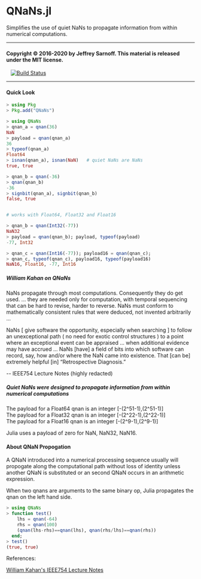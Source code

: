 # QNaNs.jl
Simplifies the use of quiet NaNs to propagate information from within numerical computations.

----
#### Copyright © 2016-2020 by Jeffrey Sarnoff.  This material is released under the MIT license.

&nbsp;&nbsp; [![Build Status](https://travis-ci.org/JeffreySarnoff/QNaNs.jl.svg?branch=master)](https://travis-ci.org/JeffreySarnoff/QNaNs.jl)

----

#### Quick Look

```julia
> using Pkg
> Pkg.add("QNaNs")
```
```julia
> using QNaNs
> qnan_a = qnan(36)
NaN
> payload = qnan(qnan_a)
36
> typeof(qnan_a)
Float64
> isnan(qnan_a), isnan(NaN)   # quiet NaNs are NaNs
true, true

> qnan_b = qnan(-36)
> qnan(qnan_b)
-36
> signbit(qnan_a), signbit(qnan_b)
false, true


# works with Float64, Float32 and Float16

> qnan_b = qnan(Int32(-77))
NaN32
> payload = qnan(qnan_b); payload, typeof(payload)
-77, Int32

> qnan_c = qnan(Int16(-77)); payload16 = qnan(qnan_c);
> qnan_c, typeof(qnan_c), payload16, typeof(payload16)
NaN16, Float16, -77, Int16

```


##### William Kahan on QNaNs

NaNs propagate through most computations. Consequently they do get used. ... they are needed only for computation, with temporal sequencing that can be hard to revise, harder to reverse. NaNs must conform to mathematically consistent rules that were deduced, not invented arbitrarily ...

NaNs [ give software the opportunity, especially when searching ] to follow an unexceptional path ( no need for exotic control structures ) to a point where an exceptional event can be appraised ... when additional evidence may have accrued ...  NaNs [have] a field of bits into which software can record, say, how and/or where the NaN came into existence. That [can be] extremely helpful [in] “Retrospective Diagnosis.”

-- IEEE754 Lecture Notes (highly redacted)


##### Quiet NaNs were designed to propagate information from within numerical computations

The payload for a Float64 qnan is an integer [-(2^51-1),(2^51-1)]  
The payload for a Float32 qnan is an integer [-(2^22-1),(2^22-1)]  
The payload for a Float16 qnan is an integer [-(2^9-1),(2^9-1)]  

Julia uses a payload of zero for NaN, NaN32, NaN16.

#### About QNaN Propogation

A QNaN introduced into a numerical processing sequence usually will propogate along the computational path without loss of identity unless another QNaN is substituted or an second QNaN occurs in an arithmetic expression.

When two qnans are arguments to the same binary op, Julia propagates the qnan on the left hand side. 
```julia
> using QNaNs
> function test()
    lhs = qnan(-64)
    rhs = qnan(100)
    (qnan(lhs-rhs)==qnan(lhs), qnan(rhs/lhs)==qnan(rhs))
  end;
> test()
(true, true)
```


References:

[William Kahan's IEEE754 Lecture Notes](http://www.eecs.berkeley.edu/~wkahan/ieee754status/IEEE754.PDF)
